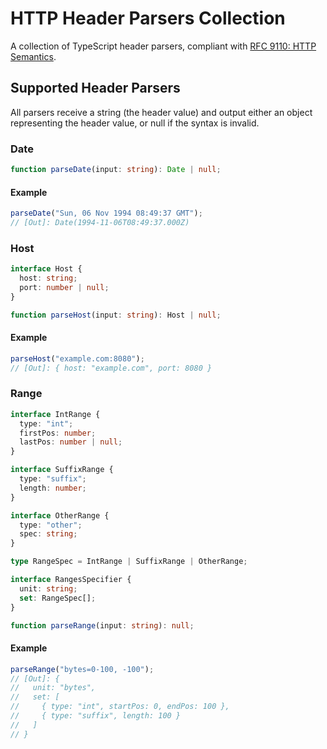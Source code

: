 # HTTP Header Parsers Collection

A collection of TypeScript header parsers, compliant with [RFC 9110: HTTP Semantics](https://www.rfc-editor.org/rfc/rfc9110).

## Supported Header Parsers

All parsers receive a string (the header value) and output either an object representing the header value, or null if the syntax is invalid.

### Date

```ts
function parseDate(input: string): Date | null;
```

#### Example

```ts
parseDate("Sun, 06 Nov 1994 08:49:37 GMT");
// [Out]: Date(1994-11-06T08:49:37.000Z)
```

### Host

```ts
interface Host {
  host: string;
  port: number | null;
}

function parseHost(input: string): Host | null;
```

#### Example

```ts
parseHost("example.com:8080");
// [Out]: { host: "example.com", port: 8080 }
```

### Range

```ts
interface IntRange {
  type: "int";
  firstPos: number;
  lastPos: number | null;
}

interface SuffixRange {
  type: "suffix";
  length: number;
}

interface OtherRange {
  type: "other";
  spec: string;
}

type RangeSpec = IntRange | SuffixRange | OtherRange;

interface RangesSpecifier {
  unit: string;
  set: RangeSpec[];
}

function parseRange(input: string): null;
```

#### Example

```ts
parseRange("bytes=0-100, -100");
// [Out]: {
//   unit: "bytes",
//   set: [
//     { type: "int", startPos: 0, endPos: 100 },
//     { type: "suffix", length: 100 }
//   ]
// }
```

